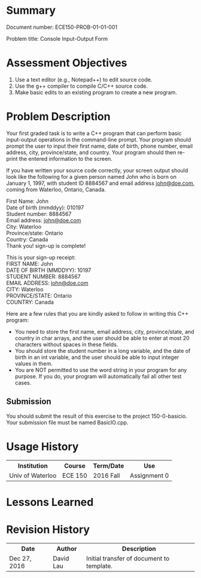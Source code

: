 # Summary
Document number: ECE150-PROB-01-01-001

Problem title: Console Input-Output Form

# Assessment Objectives
1. Use a text editor (e.g., Notepad++) to edit source code.  
2. Use the g++ compiler to compile C/C++ source code.
3. Make basic edits to an existing program to create a new program.

# Problem Description
Your first graded task is to write a C++ program that can perform basic input-output operations in the command-line prompt. Your program should prompt the user to input their first name, date of birth, phone number, email address, city, province/state, and country. Your program should then re-print the entered information to the screen.

If you have written your source code correctly, your screen output should look like the following for a given person named John who is born on January 1, 1997, with student ID 8884567 and email address john@doe.com, coming from Waterloo, Ontario, Canada.  

  First Name: John  
  Date of birth (mmddyy): 010197  
  Student number: 8884567  
  Email address: john@doe.com  
  City: Waterloo  
  Province/state: Ontario  
  Country: Canada  
  Thank you! sign-up is complete!

  This is your sign-up receipt:  
  FIRST NAME: John  
  DATE OF BIRTH (MMDDYY): 10197  
  STUDENT NUMBER: 8884567  
  EMAIL ADDRESS: john@doe.com  
  CITY: Waterloo  
  PROVINCE/STATE: Ontario  
  COUNTRY: Canada  

Here are a few rules that you are kindly asked to follow in writing this C++ program:  
* You need to store the first name, email address, city, province/state, and country in char arrays, and the user should be able to enter at most 20 characters without spaces in these fields.  
* You should store the student number in a long variable, and the date of birth in an int variable, and the user should be able to input integer values in them.  
* You are NOT permitted to use the word string in your program for any purpose. If you do, your program will automatically fail all other test cases.

## Submission
You should submit the result of this exercise to the project 150-0-basicio. Your submission file must be named BasicIO.cpp.

# Usage History
<table>
  <tr>
    <th> Institution </th>
    <th> Course </th>
    <th> Term/Date </th>
    <th> Use </th>
  </tr>
  <tr>
    <td> Univ of Waterloo </th>
    <td> ECE 150 </th>
    <td> 2016 Fall </th>
    <td> Assignment 0 </th>
  </th>
</table>

# Lessons Learned

# Revision History
<table>
  <tr>
    <th> Date </th>
    <th> Author </th>
    <th> Description </th>
  </tr>
  <tr>
    <td> Dec 27, 2016 </td>
    <td> David Lau </td>
    <td> Initial transfer of document to template. </td>
  </tr>
</table>
